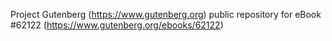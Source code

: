 Project Gutenberg (https://www.gutenberg.org) public repository for
eBook #62122 (https://www.gutenberg.org/ebooks/62122)

